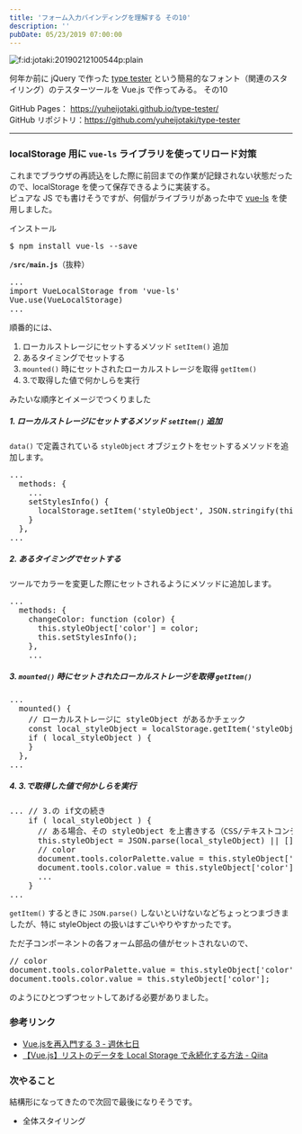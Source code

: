 ```yaml
---
title: 'フォーム入力バインディングを理解する その10'
description: ''
pubDate: 05/23/2019 07:00:00
---
```


<p><span itemscope itemtype="http://schema.org/Photograph"><img src="/images/hatena/20190212100544.png" alt="f:id:jotaki:20190212100544p:plain" title="f:id:jotaki:20190212100544p:plain" class="hatena-fotolife" itemprop="image"></span></p>

<p>何年か前に jQuery で作った <a href="https://yuheijotaki.com/demo/type_tester/1.1/">type tester</a> という簡易的なフォント（関連のスタイリング）のテスターツールを Vue.js で作ってみる。 その10</p>

<p>GitHub Pages： <a href="https://yuheijotaki.github.io/type-tester/">https://yuheijotaki.github.io/type-tester/</a><br/>
GitHub リポジトリ：<a href="https://github.com/yuheijotaki/type-tester">https://github.com/yuheijotaki/type-tester</a></p>

<hr />

<h3>localStorage 用に <code>vue-ls</code> ライブラリを使ってリロード対策</h3>

<p>これまでブラウザの再読込をした際に前回までの作業が記録されない状態だったので、localStorage を使って保存できるように実装する。<br/>
ピュアな JS でも書けそうですが、何個がライブラリがあった中で <a href="https://www.npmjs.com/package/vue-ls">vue-ls</a> を使用しました。</p>

<p>インストール</p>

<pre class="code bash" data-lang="bash" data-unlink>$ npm install vue-ls --save</pre>

<p><strong><code>/src/main.js</code></strong>（抜粋）</p>

<pre class="code lang-javascript" data-lang="javascript" data-unlink>...
<span class="synStatement">import</span> VueLocalStorage from <span class="synConstant">'vue-ls'</span>
Vue.use(VueLocalStorage)
...
</pre>

<p>順番的には、</p>

<ol>
<li>ローカルストレージにセットするメソッド <code>setItem()</code> 追加</li>
<li>あるタイミングでセットする</li>
<li><code>mounted()</code> 時にセットされたローカルストレージを取得 <code>getItem()</code></li>
<li>3.で取得した値で何かしらを実行</li>
</ol>

<p>みたいな順序とイメージでつくりました</p>

<h5>1. ローカルストレージにセットするメソッド <code>setItem()</code> 追加</h5>

<p><code>data()</code> で定義されている <code>styleObject</code> オブジェクトをセットするメソッドを追加します。</p>

<pre class="code lang-javascript" data-lang="javascript" data-unlink>...
  methods: <span class="synIdentifier">{</span>
    ...
    setStylesInfo() <span class="synIdentifier">{</span>
      localStorage.setItem(<span class="synConstant">'styleObject'</span>, JSON.stringify(<span class="synIdentifier">this</span>.styleObject));
    <span class="synIdentifier">}</span>
  <span class="synIdentifier">}</span>,
...
</pre>

<h5>2. あるタイミングでセットする</h5>

<p>ツールでカラーを変更した際にセットされるようにメソッドに追加します。</p>

<pre class="code lang-javascript" data-lang="javascript" data-unlink>...
  methods: <span class="synIdentifier">{</span>
    changeColor: <span class="synIdentifier">function</span> (color) <span class="synIdentifier">{</span>
      <span class="synIdentifier">this</span>.styleObject<span class="synIdentifier">[</span><span class="synConstant">'color'</span><span class="synIdentifier">]</span> = color;
      <span class="synIdentifier">this</span>.setStylesInfo();
    <span class="synIdentifier">}</span>,
    ...
</pre>

<h5>3. <code>mounted()</code> 時にセットされたローカルストレージを取得 <code>getItem()</code></h5>

<pre class="code lang-javascript" data-lang="javascript" data-unlink>...
  mounted() <span class="synIdentifier">{</span>
    <span class="synComment">// ローカルストレージに styleObject があるかチェック</span>
    <span class="synStatement">const</span> local_styleObject = localStorage.getItem(<span class="synConstant">'styleObject'</span>);
    <span class="synStatement">if</span> ( local_styleObject ) <span class="synIdentifier">{</span>
    <span class="synIdentifier">}</span>
  <span class="synIdentifier">}</span>,
...
</pre>

<h5>4. 3.で取得した値で何かしらを実行</h5>

<pre class="code lang-javascript" data-lang="javascript" data-unlink>... <span class="synComment">// 3.の if文の続き</span>
    <span class="synStatement">if</span> ( local_styleObject ) <span class="synIdentifier">{</span>
      <span class="synComment">// ある場合、その styleObject を上書きする（CSS/テキストコンテンツにも適用される）</span>
      <span class="synIdentifier">this</span>.styleObject = JSON.parse(local_styleObject) || <span class="synIdentifier">[]</span>
      <span class="synComment">// color</span>
      <span class="synStatement">document</span>.tools.colorPalette.value = <span class="synIdentifier">this</span>.styleObject<span class="synIdentifier">[</span><span class="synConstant">'color'</span><span class="synIdentifier">]</span>;
      <span class="synStatement">document</span>.tools.color.value = <span class="synIdentifier">this</span>.styleObject<span class="synIdentifier">[</span><span class="synConstant">'color'</span><span class="synIdentifier">]</span>;
      ...
    <span class="synIdentifier">}</span>
...
</pre>

<p><code>getItem()</code> するときに <code>JSON.parse()</code> しないといけないなどちょっとつまづきましたが、特に styleObject の扱いはすごいやりやすかったです。</p>

<p>ただ子コンポーネントの各フォーム部品の値がセットされないので、</p>

<pre class="code lang-javascript" data-lang="javascript" data-unlink><span class="synComment">// color</span>
<span class="synStatement">document</span>.tools.colorPalette.value = <span class="synIdentifier">this</span>.styleObject<span class="synIdentifier">[</span><span class="synConstant">'color'</span><span class="synIdentifier">]</span>;
<span class="synStatement">document</span>.tools.color.value = <span class="synIdentifier">this</span>.styleObject<span class="synIdentifier">[</span><span class="synConstant">'color'</span><span class="synIdentifier">]</span>;
</pre>

<p>のようにひとつずつセットしてあげる必要がありました。</p>

<h3>参考リンク</h3>

<ul>
<li><a href="http://luca3104.hatenablog.com/entry/2018/03/05/201636">Vue.jsを再入門する 3 - 週休七日</a></li>
<li><a href="https://qiita.com/shingorow/items/97c265d4cab33cb13b6c">【Vue.js】リストのデータを Local Storage で永続化する方法 - Qiita</a></li>
</ul>

<h3>次やること</h3>

<p>結構形になってきたので次回で最後になりそうです。</p>

<ul>
<li>全体スタイリング</li>
</ul>
